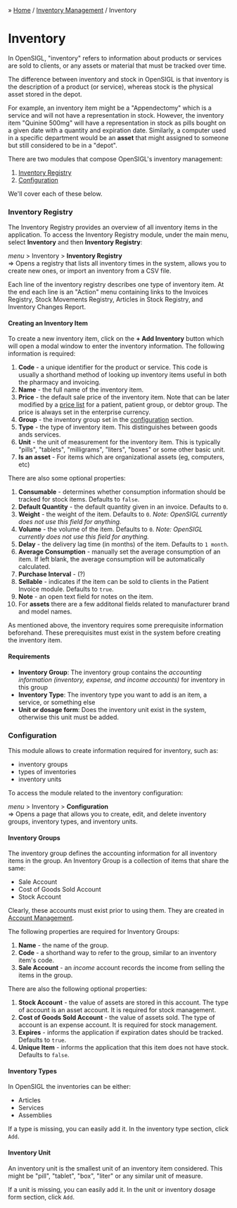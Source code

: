 &raquo; [Home](../index.md) / [Inventory Management](./index.md) / Inventory

# Inventory

In OpenSIGL, "inventory" refers to information about products or services are sold to clients, or any assets or material that must be tracked over time.

The difference between inventory and stock in OpenSIGL is that inventory is the description of a product (or service), whereas stock is the physical asset stored in the depot.

For example, an inventory item might be a "Appendectomy" which is a service and will not have a representation in stock.  However, the inventory item "Quinine 500mg" will have a representation in stock as pills bought on a given date with a quantity and expiration date.  Similarly, a computer used in a specific department would be an **asset** that might assigned to someone but still considered to be in a "depot".

There are two modules that compose OpenSIGL's inventory management:

1. [Inventory Registry](#inventory-registry)
2. [Configuration](#configuration)

We'll cover each of these below.

### Inventory Registry

The Inventory Registry provides an overview of all inventory items in the application.  To access the Inventory Registry module, under the main menu, select **Inventory** and then **Inventory Registry**:

<div class="bs-callout bs-callout-success">
  <p>
    <i>menu</i> > Inventory > <strong>Inventory Registry</strong> <br>
     &rArr; Opens a registry that lists all inventory times in the system, allows you to create new ones, or import an inventory from a CSV file.
  </p>
</div>

Each line of the inventory registry describes one type of inventory item.  At the end each line is an "Action" menu containing links to the Invoices Registry, Stock Movements Registry, Articles in Stock Registry, and Inventory Changes Report.


#### Creating an Inventory Item

To create a new inventory item, click on the **+ Add Inventory** button which will open a modal window to enter the inventory information.  The following information is required:

1. **Code** - a unique identifier for the product or service.  This code is usually a shorthand method of looking up inventory items useful in both the pharmacy and invoicing.
2. **Name** - the full name of the inventory item.
3. **Price** - the default sale price of the inventory item.  Note that can be later modified by a [price list](#) for a patient, patient group, or debtor group.  The price is always set in the enterprise currency.
4. **Group** - the inventory group set in the [configuration](#configuration) section.
5. **Type** - the type of inventory item. This distinguishes between goods ands services.
6. **Unit** - the unit of measurement for the inventory item.  This is typically "pills", "tablets", "milligrams", "liters", "boxes" or some other basic unit.
7. **Is an asset** - For items which are organizational assets (eg, computers, etc)

There are also some optional properties:

1. **Consumable** - determines whether consumption information should be tracked for stock items.  Defaults to `false`.
2. **Default Quantity** - the default quantity given in an invoice.  Defaults to `0`.
3. **Weight** - the weight of the item.   Defaults to `0`. _Note: OpenSIGL currently does not use this field for anything._
4. **Volume** - the volume of the item.  Defaults to `0`. _Note: OpenSIGL currently does not use this field for anything._
5. **Delay** - the delivery lag time (in months) of the item.  Defaults to `1 month`.
6. **Average Consumption** - manually set the average consumption of an item.  If left blank, the average consumption will be automatically calculated.
7. **Purchase Interval** - (?)
8. **Sellable** - indicates if the item can be sold to clients in the Patient Invoice module. Defaults to `true`.
9. **Note** - an open text field for notes on the item.
10. For **assets** there are a few additonal fields related to manufacturer brand and model names.

As mentioned above, the inventory requires some prerequisite information beforehand. These prerequisites must exist in the system before creating the inventory item.

<div class="bs-callout bs-callout-warning">
  <h4>Requirements</h4>
  <ul>
    <li>
      <strong>Inventory Group</strong>: The inventory group contains the <em>accounting information (inventory, expense, and income accounts)</em> for inventory in this group
    </li>
    <li>
      <strong>Inventory Type</strong>: The inventory type you want to add is an item, a service, or something else
    </li>
    <li>
      <strong>Unit or dosage form</strong>: Does the inventory unit exist in the system, otherwise this unit must be added.
    </li>
  </ul>
</div>

### Configuration

This module allows to create information required for inventory, such as:
- inventory groups
- types of inventories
- inventory units

To access the module related to the inventory configuration:

<div class="bs-callout bs-callout-success">
  <p>
  <i>menu</i> > Inventory > <strong>Configuration</strong> <br>
   &rArr; Opens a page that allows you to create, edit, and delete inventory groups, inventory types, and inventory units.
  </p>
</div>

#### Inventory Groups

The inventory group defines the accounting information for all inventory items in the group.  An Inventory Group is a collection of items that share the same:

- Sale Account
- Cost of Goods Sold Account
- Stock Account

Clearly, these accounts must exist prior to using them. They are created in [Account Management](../../finance/accounts).

The following properties are required for Inventory Groups:

1. **Name** - the name of the group.
2. **Code** - a shorthand way to refer to the group, similar to an inventory item's code.
3. **Sale Account** - an _income_ account records the income from selling the items in the group.

There are also the following optional properties:

1. **Stock Account** - the value of assets are stored in this account.  The type of account is an asset account.  It is required for stock management.
2. **Cost of Goods Sold Account** - the value of assets sold. The type of account is an expense account.  It is required for stock management.
3. **Expires** - informs the application if expiration dates should be tracked.  Defaults to `true`.
4. **Unique Item** - informs the application that this item does not have stock. Defaults to `false`.

#### Inventory Types

In OpenSIGL the inventories can be either:

- Articles
- Services
- Assemblies

If a type is missing, you can easily add it. In the inventory type section, click `Add`.

#### Inventory Unit

An inventory unit is the smallest unit of an inventory item considered.  This might be "pill", "tablet", "box", "liter" or any similar unit of measure.

If a unit is missing, you can easily add it. In the unit or inventory dosage form section, click `Add`.
